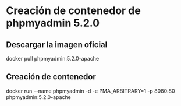 # Creación de contenedor de phpmyadmin 5.2.0
## Descargar la imagen oficial

docker pull phpmyadmin:5.2.0-apache

## Creación de contenedor

docker run --name phpmyadmin -d -e PMA_ARBITRARY=1 -p 8080:80 phpmyadmin:5.2.0-apache